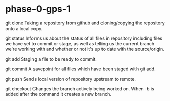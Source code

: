 # phase-0-gps-1

git clone
Taking a repository from github and cloning/copying the repository onto a local copy.

git status 
Informs us about the status of all files in repository including files we have yet to commit or stage, as well as telling us the current branch we're working with and whether or not it's up to date with the source/origin.

git add 
Staging a file to be ready to commit.

git commit 
A savepoint for all files which have been staged with git add.

git push
Sends local version of repository upstream to remote. 

git checkout
Changes the branch actively being worked on. When -b is added after the command it creates a new branch.

